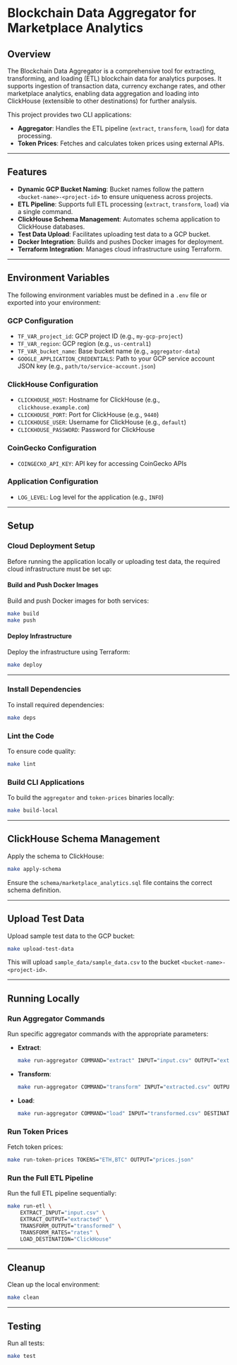 # Blockchain Data Aggregator for Marketplace Analytics

## Overview
The Blockchain Data Aggregator is a comprehensive tool for extracting, transforming, and loading (ETL) blockchain data for analytics purposes. It supports ingestion of transaction data, currency exchange rates, and other marketplace analytics, enabling data aggregation and loading into ClickHouse (extensible to other destinations) for further analysis.

This project provides two CLI applications:
- **Aggregator**: Handles the ETL pipeline (`extract`, `transform`, `load`) for data processing.
- **Token Prices**: Fetches and calculates token prices using external APIs.

---

## **Features**
- **Dynamic GCP Bucket Naming**: Bucket names follow the pattern `<bucket-name>-<project-id>` to ensure uniqueness across projects.
- **ETL Pipeline**: Supports full ETL processing (`extract`, `transform`, `load`) via a single command.
- **ClickHouse Schema Management**: Automates schema application to ClickHouse databases.
- **Test Data Upload**: Facilitates uploading test data to a GCP bucket.
- **Docker Integration**: Builds and pushes Docker images for deployment.
- **Terraform Integration**: Manages cloud infrastructure using Terraform.

---

## **Environment Variables**

The following environment variables must be defined in a `.env` file or exported into your environment:

### **GCP Configuration**
- `TF_VAR_project_id`: GCP project ID (e.g., `my-gcp-project`)
- `TF_VAR_region`: GCP region (e.g., `us-central1`)
- `TF_VAR_bucket_name`: Base bucket name (e.g., `aggregator-data`)
- `GOOGLE_APPLICATION_CREDENTIALS`: Path to your GCP service account JSON key (e.g., `path/to/service-account.json`)

### **ClickHouse Configuration**
- `CLICKHOUSE_HOST`: Hostname for ClickHouse (e.g., `clickhouse.example.com`)
- `CLICKHOUSE_PORT`: Port for ClickHouse (e.g., `9440`)
- `CLICKHOUSE_USER`: Username for ClickHouse (e.g., `default`)
- `CLICKHOUSE_PASSWORD`: Password for ClickHouse

### **CoinGecko Configuration**
- `COINGECKO_API_KEY`: API key for accessing CoinGecko APIs

### **Application Configuration**
- `LOG_LEVEL`: Log level for the application (e.g., `INFO`)

---

## **Setup**

### **Cloud Deployment Setup**

Before running the application locally or uploading test data, the required cloud infrastructure must be set up:

#### **Build and Push Docker Images**
Build and push Docker images for both services:
```bash
make build
make push
```

#### **Deploy Infrastructure**
Deploy the infrastructure using Terraform:
```bash
make deploy
```

---

### **Install Dependencies**
To install required dependencies:
```bash
make deps
```

### **Lint the Code**
To ensure code quality:
```bash
make lint
```

### **Build CLI Applications**
To build the `aggregator` and `token-prices` binaries locally:
```bash
make build-local
```

---

## **ClickHouse Schema Management**

Apply the schema to ClickHouse:
```bash
make apply-schema
```

Ensure the `schema/marketplace_analytics.sql` file contains the correct schema definition.

---

## **Upload Test Data**

Upload sample test data to the GCP bucket:
```bash
make upload-test-data
```
This will upload `sample_data/sample_data.csv` to the bucket `<bucket-name>-<project-id>`.

---

## **Running Locally**

### **Run Aggregator Commands**
Run specific aggregator commands with the appropriate parameters:
- **Extract**:
  ```bash
  make run-aggregator COMMAND="extract" INPUT="input.csv" OUTPUT="extracted.csv"
  ```
- **Transform**:
  ```bash
  make run-aggregator COMMAND="transform" INPUT="extracted.csv" OUTPUT="transformed.csv" RATES="rates.json"
  ```
- **Load**:
  ```bash
  make run-aggregator COMMAND="load" INPUT="transformed.csv" DESTINATION="ClickHouse"
  ```

### **Run Token Prices**
Fetch token prices:
```bash
make run-token-prices TOKENS="ETH,BTC" OUTPUT="prices.json"
```

### **Run the Full ETL Pipeline**
Run the full ETL pipeline sequentially:
```bash
make run-etl \
    EXTRACT_INPUT="input.csv" \
    EXTRACT_OUTPUT="extracted" \
    TRANSFORM_OUTPUT="transformed" \
    TRANSFORM_RATES="rates" \
    LOAD_DESTINATION="ClickHouse"
```

---

## **Cleanup**

Clean up the local environment:
```bash
make clean
```

---

## **Testing**

Run all tests:
```bash
make test
